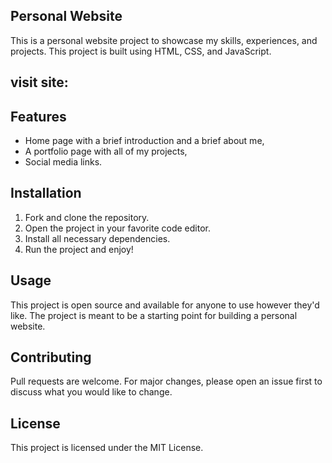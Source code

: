
## Personal Website

This is a personal website project to showcase my skills, experiences, and projects. This project is built using HTML, CSS, and JavaScript.

## visit site:

## Features

* Home page with a brief introduction and a brief about me,
* A portfolio page with all of my projects,
* Social media links.

## Installation

1. Fork and clone the repository.
2. Open the project in your favorite code editor.
3. Install all necessary dependencies.
4. Run the project and enjoy!

## Usage

This project is open source and available for anyone to use however they'd like. The project is meant to be a starting point for building a personal website.

## Contributing

Pull requests are welcome. For major changes, please open an issue first to discuss what you would like to change.

## License

This project is licensed under the MIT License.
